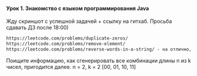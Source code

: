 #### Урок 1. Знакомство с языком программирования Java
Жду скриншот с успешной задачей + ссылку на гитхаб. Просьба сдавать ДЗ после 18:00)
```html
https://leetcode.com/problems/duplicate-zeros/
https://leetcode.com/problems/remove-element/
https://leetcode.com/problems/reverse-words-in-a-string/ - на отлично, функция split под запретом
```
Поищите информацию, как сгенерировать все комбинации длины n из k чисел, пригодится далее. n = 2, k = 2 [00, 01, 10, 11]
